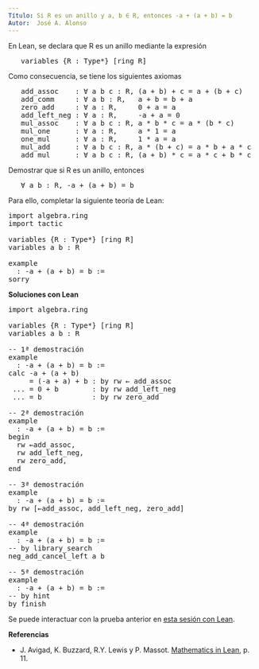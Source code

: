 ```yaml
---
Título: Si R es un anillo y a, b ∈ R, entonces -a + (a + b) = b
Autor:  José A. Alonso
---
```


En Lean, se declara que R es un anillo mediante la expresión
<pre lang="text">
   variables {R : Type*} [ring R]
</pre>
Como consecuencia, se tiene los siguientes axiomas
<pre lang="text">
   add_assoc    : ∀ a b c : R, (a + b) + c = a + (b + c)
   add_comm     : ∀ a b : R,   a + b = b + a
   zero_add     : ∀ a : R,     0 + a = a
   add_left_neg : ∀ a : R,     -a + a = 0
   mul_assoc    : ∀ a b c : R, a * b * c = a * (b * c)
   mul_one      : ∀ a : R,     a * 1 = a
   one_mul      : ∀ a : R,     1 * a = a
   mul_add      : ∀ a b c : R, a * (b + c) = a * b + a * c
   add_mul      : ∀ a b c : R, (a + b) * c = a * c + b * c
</pre>

Demostrar que si R es un anillo, entonces
<pre lang="text">
   ∀ a b : R, -a + (a + b) = b
</pre>

Para ello, completar la siguiente teoría de Lean:

<pre lang="lean">
import algebra.ring
import tactic

variables {R : Type*} [ring R]
variables a b : R

example
  : -a + (a + b) = b :=
sorry
</pre>

<b>Soluciones con Lean</b>

<pre lang="lean">
import algebra.ring

variables {R : Type*} [ring R]
variables a b : R

-- 1ª demostración
example
  : -a + (a + b) = b :=
calc -a + (a + b)
     = (-a + a) + b : by rw ← add_assoc
 ... = 0 + b        : by rw add_left_neg
 ... = b            : by rw zero_add

-- 2ª demostración
example
  : -a + (a + b) = b :=
begin
  rw ←add_assoc,
  rw add_left_neg,
  rw zero_add,
end

-- 3ª demostración
example
  : -a + (a + b) = b :=
by rw [←add_assoc, add_left_neg, zero_add]

-- 4ª demostración
example
  : -a + (a + b) = b :=
-- by library_search
neg_add_cancel_left a b

-- 5ª demostración
example
  : -a + (a + b) = b :=
-- by hint
by finish
</pre>

Se puede interactuar con la prueba anterior en <a href="https://leanprover-community.github.io/lean-web-editor/#url=https://raw.githubusercontent.com/jaalonso/Calculemus/main/src/Opuesto_se_cancela_con_la_suma_por_la_izquierda.lean" rel="noopener noreferrer" target="_blank">esta sesión con Lean</a>.

<b>Referencias</b>

+ J. Avigad, K. Buzzard, R.Y. Lewis y P. Massot. [Mathematics in Lean](https://bit.ly/3U4UjBk), p. 11.
